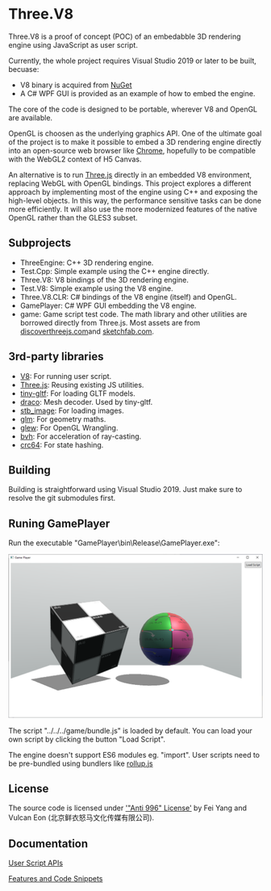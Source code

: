 # Three.V8

Three.V8 is a proof of concept (POC) of an embedabble 3D rendering engine using JavaScript as user script.

Currently, the whole project requires Visual Studio 2019 or later to be built, becuase:

* V8 binary is acquired from [NuGet](https://www.nuget.org/packages/v8-v142-x64/)
* A C# WPF GUI is provided as an example of how to embed the engine.

The core of the code is designed to be portable, wherever V8 and OpenGL are available.

OpenGL is choosen as the underlying graphics API. One of the ultimate goal of the project is to make it possible to embed a 3D rendering engine directly into an open-source web browser like [Chrome](https://www.chromium.org/developers/how-tos/get-the-code/), hopefully to be compatible with the WebGL2 context of H5 Canvas.

An alternative is to run [Three.js](https://threejs.org/) directly in an embedded V8 environment, replacing WebGL with OpenGL bindings. This project explores a different approach by implementing most of the engine using C++ and exposing the high-level objects. In this way, the performance sensitive tasks can be done more efficiently. It will also use the more modernized features of the native OpenGL rather than the GLES3 subset.

## Subprojects

* ThreeEngine: C++ 3D rendering engine.
* Test.Cpp: Simple example using the C++ engine directly.
* Three.V8: V8 bindings of the 3D rendering engine.
* Test.V8: Simple example using the V8 engine.
* Three.V8.CLR: C# bindings of the V8 engine (itself) and OpenGL.
* GamePlayer: C# WPF GUI embedding the V8 engine.
* game: Game script test code. The math library and other utilities are borrowed directly from Three.js. Most assets are from [discoverthreejs.com](https://discoverthreejs.com/)and [sketchfab.com](https://sketchfab.com/tags/glb).

## 3rd-party libraries

* [V8](https://www.nuget.org/packages/v8-v142-x64): For running user script.
* [Three.js](https://threejs.org/): Reusing existing JS utilities.
* [tiny-gltf](https://github.com/syoyo/tinygltf): For loading GLTF models.
* [draco](https://github.com/google/draco): Mesh decoder. Used by tiny-gltf.
* [stb_image](https://github.com/nothings/stb): For loading images.
* [glm](https://github.com/g-truc/glm): For geometry maths.
* [glew](https://github.com/nigels-com/glew): For OpenGL Wrangling.
* [bvh](https://github.com/madmann91/bvh): For acceleration of ray-casting.
* [crc64](https://github.com/srned/baselib): For state hashing.

## Building

Building is straightforward using Visual Studio 2019. Just make sure to resolve the git submodules first.

## Runing GamePlayer

Run the executable "GamePlayer\bin\Release\GamePlayer.exe":

![screenshot.png](docs/screenshot.png)

The script "../../../game/bundle.js" is loaded by default. You can load your own script by clicking the button "Load Script".

The engine doesn't support ES6 modules eg. "import". User scripts need to be pre-bundled using bundlers like [rollup.js](https://rollupjs.org/)

## License
The source code is licensed under ['"Anti 996" License'](https://github.com/996icu/996.ICU/blob/master/LICENSE) by Fei Yang and Vulcan Eon (北京鲜衣怒马文化传媒有限公司).

## Documentation

[User Script APIs](docs/UserScriptAPIs.md)

[Features and Code Snippets](docs/Features.md)

